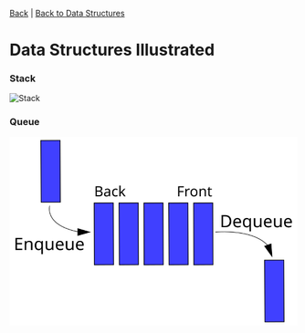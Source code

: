 [Back](https://github.com/coolinmc6/CS-concepts/blob/master/README.md) | [Back to Data Structures](https://github.com/coolinmc6/CS-concepts/blob/master/data-structures.md#data-structures)

<a name="top"></a>

# Data Structures Illustrated

### Stack

![Stack](https://github.com/coolinmc6/CS-concepts/blob/master/assets/stack.svg)

### Queue

![Queue](https://github.com/coolinmc6/CS-concepts/blob/master/assets/queue.svg)

